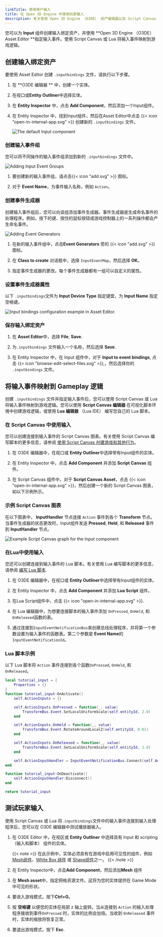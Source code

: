 ```yaml
---
linkTitle: 使用用户输入
title: 在 Open 3D Engine 中使用玩家输入
description: 有关使用 Open 3D Engine （O3DE） 资产编辑器以及 Script Canvas 或 Lua 配置播放器输入的说明。
---
```


您可以为 **Input** 组件创建输入绑定资产，并使用 **Open 3D Engine （O3DE） Asset Editor **指定输入事件。使用 Script Canvas 或 Lua 将输入事件映射到游戏逻辑。

## 创建输入绑定资产

要使用 Asset Editor 创建 `.inputbindings` 文件，请执行以下步骤。

1. 在 **O3DE 编辑器 ** 中，创建一个实体。

1. 在视口或**Entity Outliner**中选择实体。

1. 在 **Entity Inspector** 中，点击 **Add Component**，然后添加一个Input组件。

1. 在 Entity Inspector 中，找到Input组件，然后在Asset Editor中点击 {{< icon "open-in-internal-app.svg" >}} 创建新的 `.inputbindings` 文件。

	![The default Input component](/images/user-guide/interactivity/input/input-component.png)

### 创建输入事件组

您可以将不同操作的输入事件组添加到新的 `.inputbindings` 文件中。

![Adding Input Event Groups](/images/user-guide/interactivity/input/new-inputbindings-asset.png)

1. 要创建新的输入事件组，请点击{{< icon "add.svg" >}} 图标。

1. 对于 **Event Name**，为事件输入名称，例如 `Action`。


### 创建事件生成器

创建输入事件组后，您可以向该组添加事件生成器。事件生成器是生成命名事件的处理程序。例如，按下的键、按住的鼠标按钮或游戏控制器上的一系列操作都会产生命名事件。

![Adding Event Generators](/images/user-guide/interactivity/input/new-inputbindings-asset-2.png)

1. 在新的输入事件组中，点击**Event Generators** 旁的 {{< icon "add.svg" >}} 图标。

1. 在 **Class to create** 对话框中，选择 `InputEventMap`，然后选择 **OK**。

1. 指定事件生成器的更改。每个事件生成器都有一组可以自定义的属性。

### 设置事件生成器属性

以下 `.inputbindings`文件为 **Input Device Type** 指定键盘，为 **Input Name** 指定空格键。

   ![Input bindings configuration example in Asset Editor.](/images/user-guide/interactivity/input/inputbindings-example.png)

### 保存输入绑定资产

1. 在 **Asset Editor**中，选择 **File**, **Save**.

1. 为`.inputbindings` 文件输入一个名称，然后选择 **Save**.

1. 在 Entity Inspector 中，在 Input 组件中，对于 **Input to event bindings**, 点击 {{< icon "browse-edit-select-files.svg" >}},，然后选择你的 `.inputbindings` 文件。

## 将输入事件映射到 Gameplay 逻辑

创建 `.inputbindings` 文件并指定输入事件后，您可以使用 Script Canvas 或 Lua 将输入事件映射到游戏逻辑。您可以使用 **Script Canvas 编辑器** 在可视化脚本环境中创建游戏逻辑，或使用 **Lua 编辑器** （Lua IDE） 编写您自己的 Lua 脚本。

### 在 Script Canvas 中使用输入

您可以创建连接到输入事件的 Script Canvas 图表。有关使用 Script Canvas 编写脚本的更多信息，请参阅 [使用 Script Canvas 创建游戏和其他行为](/docs/user-guide/scripting/script-canvas)。

1. 在 O3DE 编辑器中，在视口或 **Entity Outliner**中选择带有Input组件的实体。

1. 在 Entity Inspector 中，点击 **Add Component** 并添加 **Script Canvas** 组件。

1. 在 Script Canvas 组件中，对于 **Script Canvas Asset**，点击 {{< icon "open-in-internal-app.svg" >}}，然后创建一个新的 Script Canvas 图表，如以下示例所示。

### 示例 Script Canvas 图表

在以下图表中， **InputHandler** 节点连接 `Action` 事件到各个 **Transform** 节点。当事件生成器的状态更改时，Input组件发送 **Pressed**, **Held**, 和 **Released** 事件到 **InputHandler** 节点。

![Example Script Canvas graph for the Input component](/images/user-guide/interactivity/input/sc-input-example.png)

### 在Lua中使用输入 

您还可以创建连接到输入事件的 Lua 脚本。有关使用 Lua 编写脚本的更多信息，请参阅 [编写 Lua 脚本](/docs/user-guide/scripting/lua).

1. 在 O3DE 编辑器中，在视口或 **Entity Outliner**中选择带有Input组件的实体。

1. 在 Entity Inspector 中，点击 **Add Component** 并添加 **Lua Script** 组件。

1. 在Lua Script组件中，点击 {{< icon "open-in-internal-app.svg" >}}.

1. 在 Lua 编辑器中，为想要连接脚本的输入事件添加 `OnPressed`, `OnHeld`, 和 `OnReleased`函数的表。 

1. 通过连接到`InputEventNotificationBus`来创建总线处理程序，并将第一个参数设置为输入事件的函数表。第二个参数是 **Event Name**的`InputEventNotificationId`。

### Lua 脚本示例

以下 Lua 脚本将 `Action` 事件连接到各个函数`OnPressed`, `OnHeld`, 和 `OnReleased`。

```lua
local tutorial_input = {
    Properties = {}
}
function tutorial_input:OnActivate()
    self.ActionInputs = {}

    self.ActionInputs.OnPressed = function(_, value)
        TransformBus.Event.SetLocalUniformScale(self.entityId, 2.0)
    end

    self.ActionInputs.OnHeld = function(_, value)
        TransformBus.Event.RotateAroundLocalZ(self.entityId, 0.01)
    end

    self.ActionInputs.OnReleased = function(_, value)
        TransformBus.Event.SetLocalUniformScale(self.entityId, 1.0)
    end

    self.ActionInputHandler = InputEventNotificationBus.Connect(self.ActionInputs, InputEventNotificationId("Action"))
end

function tutorial_input:OnDeactivate()
    self.ActionInputHandler:Disconnect()
end

return tutorial_input
```

## 测试玩家输入

使用 Script Canvas 或 Lua 将`.inputbindings`文件中的输入事件连接到输入处理程序后，您可以在 O3DE 编辑器中测试播放器输入。

1. 在 O3DE Editor 中，在视区或 **Entity Outliner** 中选择具有 Input 和 scripting （输入和脚本） 组件的实体。

    {{< note >}}
在此示例中，实体必须具有在游戏中启用可见性的组件，例如 [Mesh组件](/docs/user-guide/components/reference/atom/mesh)、[White Box 组件](/docs/user-guide/components/reference/shape/white-box) 或 [Shape组件](/docs/user-guide/components/reference/shape)之一。
{{< /note >}}

1. 在 Entity Inspector中，点击**Add Component**，然后添加**Mesh** 组件

1. 在 **Mesh asset**中，指定网格资源文件。这将为您的实体提供在 Game Mode 中可见的形状。

1. 要进入游戏模式，按下**Ctrl+G**。

1. 按 **空格键** 以便您的实体在局部 z 轴上旋转。当从连接到 `Action` 的输入处理程序接收到事件`OnPressed` 时，实体的比例会加倍。当收到 `OnReleased` 事件时，实体的缩放将恢复正常。

1. 要退出游戏模式，按下 **Esc**.
